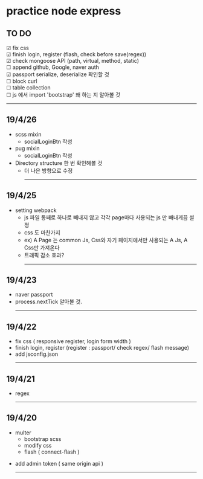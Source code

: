 # practice node express

## TO DO

&#9745; fix css <br>
&#9745; finish login, register (flash, check before save(regex)) <br>
&#9745; check mongoose API (path, virtual, method, static) <br>
&#9744; append github, Google, naver auth <br>
&#9745; passport serialize, deserialize 확인할 것 <br>
&#9744; block curl <br>
&#9744; table collection <br>
&#9744; js 에서 import 'bootstrap' 왜 하는 지 알아볼 것 <br>

<hr>

## 19/4/26

- scss mixin
  - socialLoginBtn 작성
- pug mixin
  - socialLoginBtn 작성
- Directory structure 한 번 확인해볼 것
  - 더 나은 방향으로 수정
    <hr>

## 19/4/25

- setting webpack
  - js 파일 통째로 하나로 빼내지 않고 각각 page마다 사용되는 js 만 빼내게끔 설정
  - css 도 마찬가지
  - ex) A Page 는 common Js, Css와 자기 페이지에서만 사용되는 A Js, A Css만 가져온다
  - 트래픽 감소 효과?
    <hr>

## 19/4/23

- naver passport
- process.nextTick 알아볼 것.
  <hr>

## 19/4/22

- fix css ( responsive register, login form width )
- finish login, register (register : passport/ check regex/ flash message)
- add jsconfig.json
  <hr>

## 19/4/21

- regex
  <hr>

## 19/4/20

- multer
  - bootstrap scss
  - modify css
  - flash ( connect-flash )

* add admin token ( same origin api )
  <hr>

